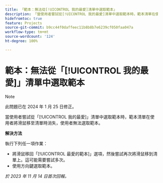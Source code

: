 ```yaml
---
title: 「範本：無法從[!UICONTROL 我的最愛]清單中選取範本」
description: 「當使用者嘗試從[!UICONTROL 我的最愛]清單中選取範本時，範本清單在使用者將滑鼠移至清單時消失，使用者無法選取範本。」
hidefromtoc: true
feature: Projects
source-git-commit: b9cc44f0daffeec11b8b8b7e6239cf050faa047a
workflow-type: tm+mt
source-wordcount: '124'
ht-degree: 100%

---
```



# 範本：無法從「[!UICONTROL 我的最愛]」清單中選取範本

>[!NOTE]
>
>此問題已在 2024 年 1 月 25 日修正。

當使用者嘗試從「[!UICONTROL 我的最愛]」清單中選取範本時，範本清單在使用者將滑鼠移至清單時消失，使用者無法選取範本。

**解決方法**

執行下列任一項作業：

* 將滑鼠移回「[!UICONTROL 最愛的範本]」選項，然後嘗試再次將滑鼠移到清單上。這可能需要嘗試多次。
* 使用方向鍵選取範本。

_於 2023 年 11 月 14 日首次回報。_
